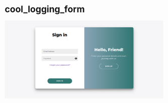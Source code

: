 # cool_logging_form

<img src="https://github.com/jaycode8/cool_logging_form/blob/main/project%20covers/signIn.png" alt="signUp page" />
